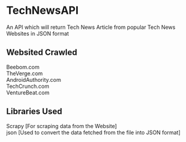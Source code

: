 # TechNewsAPI
An API which will return Tech News Article from popular Tech News Websites in JSON format

## Websited Crawled
Beebom.com<br />
TheVerge.com<br />
AndroidAuthority.com<br />
TechCrunch.com<br />
VentureBeat.com<br />

## Libraries Used
Scrapy [For scraping data from the Website]<br />
json [Used to convert the data fetched from the file into JSON format]<br />
